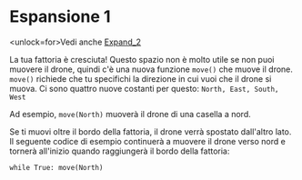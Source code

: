 # Espansione 1
<unlock=for>Vedi anche [Expand_2](docs/unlocks/expand_2.md)

</unlock>La tua fattoria è cresciuta! Questo spazio non è molto utile se non puoi muovere il drone, quindi c'è una nuova funzione `move()` che muove il drone. `move()` richiede che tu specifichi la direzione in cui vuoi che il drone si muova. Ci sono quattro nuove costanti per questo: `North, East, South, West`

Ad esempio, `move(North)` muoverà il drone di una casella a nord.

Se ti muovi oltre il bordo della fattoria, il drone verrà spostato dall'altro lato.
Il seguente codice di esempio continuerà a muovere il drone verso nord e tornerà all'inizio quando raggiungerà il bordo della fattoria:

`while True:
	move(North)`
